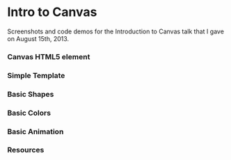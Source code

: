 # Intro to Canvas

Screenshots and code demos for the Introduction to Canvas talk that I gave on August 15th, 2013.

### Canvas HTML5 element
### Simple Template
### Basic Shapes
### Basic Colors
### Basic Animation
### Resources


